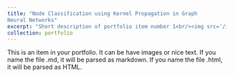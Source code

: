 ```yaml
---
title: "Node Classification using Kernel Propagation in Graph
Neural Networks"
excerpt: "Short description of portfolio item number 1<br/><img src='/images/KPGCN_Proposed_Combined.png'>"
collection: portfolio
---
```


This is an item in your portfolio. It can be have images or nice text. If you name the file .md, it will be parsed as markdown. If you name the file .html, it will be parsed as HTML. 
